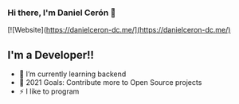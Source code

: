 ### Hi there, I'm Daniel Cerón  👋

[![Website](https://danielceron-dc.me/](https://danielceron-dc.me/)

## I'm a  Developer!!

- 🌱 I’m currently learning backend
- 🥅 2021 Goals: Contribute more to Open Source projects
- ⚡ I like to program

